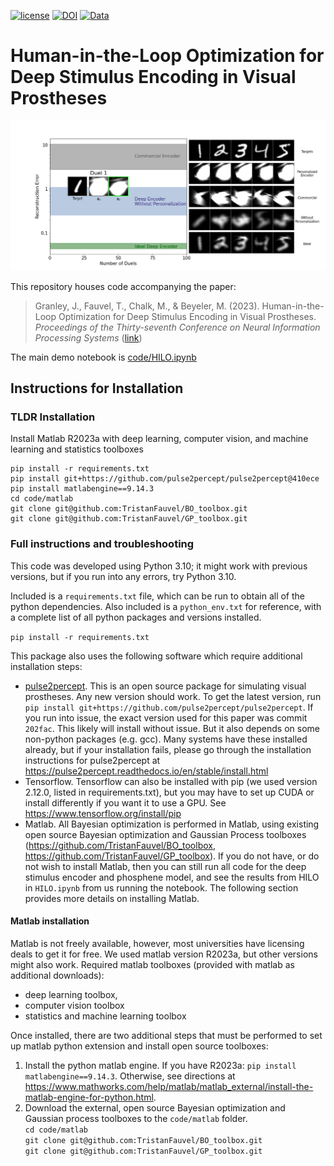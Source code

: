 [![license](https://img.shields.io/badge/License-BSD%203--Clause-blue.svg)](https://github.com/bionicvisionlab/2023-NeurIPS-HILO/blob/master/LICENSE)
[![DOI](https://img.shields.io/badge/DOI-10.1145%2F3458709.3458982-orange)](https://doi.org/10.48550/arXiv.2306.13104)
[![Data](https://img.shields.io/badge/data-osf.io-lightgrey.svg)](https://osf.io/pc73x/)
# Human-in-the-Loop Optimization for Deep Stimulus Encoding in Visual Prostheses

![Gif of Human in the Loop Optimization](https://github.com/bionicvisionlab/2023-NeurIPS-HILO/blob/master/code/assets/HILO.gif)

This repository houses code accompanying the paper:

> Granley, J., Fauvel, T., Chalk, M., & Beyeler, M. (2023). Human-in-the-Loop Optimization for Deep Stimulus Encoding in Visual Prostheses. _Proceedings of the Thirty-seventh Conference on Neural Information Processing Systems_ ([link](https://arxiv.org/pdf/2306.13104.pdf))


The main demo notebook is [code/HILO.ipynb](https://github.com/bionicvisionlab/2023-NeurIPS-HILO/tree/master/code/HILO.ipynb)

## Instructions for Installation
### TLDR Installation
Install Matlab R2023a with deep learning, computer vision, and machine learning and statistics toolboxes
```
pip install -r requirements.txt
pip install git+https://github.com/pulse2percept/pulse2percept@410ece
pip install matlabengine==9.14.3
cd code/matlab
git clone git@github.com:TristanFauvel/BO_toolbox.git
git clone git@github.com:TristanFauvel/GP_toolbox.git
```

### Full instructions and troubleshooting

This code was developed using Python 3.10; it might work with previous versions, but if you run into any errors, try Python 3.10.

Included is a `requirements.txt` file, which can be run to obtain all of the python dependencies. Also included is a `python_env.txt` for reference, with a complete list of all python packages and versions installed.

`pip install -r requirements.txt`


This package also uses the following software which require additional installation steps:
- [pulse2percept](https://pulse2percept.readthedocs.io/). This is an open source package for simulating visual prostheses. Any new version should work. To get the latest version, run `pip install git+https://github.com/pulse2percept/pulse2percept`. If you run into issue, the exact version used for this paper was commit `202fac`. This likely will install without issue. But it also depends on some non-python packages (e.g. gcc). Many systems have these installed already, but if your installation fails, please go through the installation instructions for pulse2percept at https://pulse2percept.readthedocs.io/en/stable/install.html
- Tensorflow. Tensorflow can also be installed with pip (we used version 2.12.0, listed in requirements.txt), but you may have to set up CUDA or install differently if you want it to use a GPU. See https://www.tensorflow.org/install/pip
- Matlab. All Bayesian optimization is performed in Matlab, using existing open source Bayesian optimization and Gaussian Process toolboxes (https://github.com/TristanFauvel/BO_toolbox, https://github.com/TristanFauvel/GP_toolbox). If you do not have, or do not wish to install Matlab, then you can still run all code for the deep stimulus encoder and phosphene model, and see the results from HILO in `HILO.ipynb` from us running the notebook. The following section provides more details on installing Matlab.

#### Matlab installation
Matlab is not freely available, however, most universities have licensing deals to get it for free. We used matlab version R2023a, but other versions might also work. 
Required matlab toolboxes (provided with matlab as additional downloads):
- deep learning toolbox,
- computer vision toolbox
- statistics and machine learning toolbox 

Once installed, there are two additional steps that must be performed to set up matlab python extension and install open source toolboxes: 
1) Install the python matlab engine. If you have R2023a: `pip install matlabengine==9.14.3`. Otherwise, see directions at https://www.mathworks.com/help/matlab/matlab_external/install-the-matlab-engine-for-python.html.
2) Download the external, open source Bayesian optimization and Gaussian process toolboxes to the `code/matlab` folder. \
`cd code/matlab` \
`git clone git@github.com:TristanFauvel/BO_toolbox.git` \
`git clone git@github.com:TristanFauvel/GP_toolbox.git`

